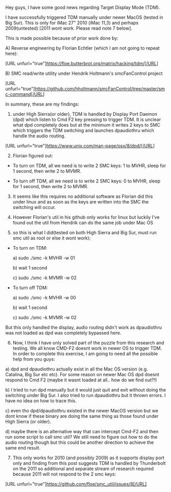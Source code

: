 Hey guys, I have some good news regarding Target Display Mode (TDM).



I have successfully triggered TDM manually under newer MacOS (tested in Big Sur). This is only for iMac 27" 2010 (iMac 11,3) and perhaps 2009(untested) [2011 wont work. Please read note 7 below].



This is made possible because of prior work done by:

A) Reverse engineering by Florian Echtler (which I am not going to repeat here):

[URL unfurl="true"]https://floe.butterbrot.org/matrix/hacking/tdm/[/URL]

B) SMC read/write utility under Hendrik Holtmann's smcFanControl project

[URL unfurl="true"]https://github.com/hholtmann/smcFanControl/tree/master/smc-command[/URL]



In summary, these are my findings:

1) under High Sierra(or older), TDM is handled by Display Port Daemon (dpd) which listen to Cmd F2 key pressing to trigger TDM. It is unclear what dpd completely does but at the minimum it writes 2 keys to SMC which triggers the TDM switching and launches dpaudiothru which handle the audio routing.

[URL unfurl="true"]https://www.unix.com/man-page/osx/8/dpd/[/URL]



2) Florian figured out:

- To turn on TDM, all we need is to write 2 SMC keys: 1 to MVHR, sleep for 1 second, then write 2 to MVMR.

- To turn off TDM, all we need is to write 2 SMC keys: 0 to MVHR, sleep for 1 second, then write 2 to MVMR.



3) It seems like this requires no additional software as Florian did this under linux and as soon as the keys are written into the SMC the switching will occur.



4) However Florian's util in his github only works for linux but luckily I've found out the util from Hendrik can do the same job under Mac OS



5) so this is what I did(tested on both High Sierra and Big Sur, must run smc util as root or else it wont work):

- To turn on TDM:

    a) sudo ./smc -k MVHR -w 01

    b) wait 1 second

    c) sudo ./smc -k MVMR -w 02



- To turn off TDM:

    a) sudo ./smc -k MVHR -w 00

    b) wait 1 second

    c) sudo ./smc -k MVMR -w 02



But this only handled the display, audio routing didn't work as dpaudiothru was not loaded as dpd was completely bypassed here.



6) Now, I think I have only solved part of the puzzle from this research and testing. We all know CMD-F2 doesnt work in newer OS to trigger TDM. In order to complete this exercise, I am going to need all the possible help from you guys:

  a) dpd and dpaudiothru actually exist in all the Mac OS version (e.g. Catalina, Big Sur etc etc). For some reason on newer Mac OS dpd doesnt respond to Cmd F2 (maybe it wasnt loaded at all.. how do we find out?!)

  b) I tried to run dpd manually but it would just quit and exit without doing the switching under Big Sur. I also tried to run dpaudiothru but it thrown errors. I have no idea on how to trace this.

  c) even tho dpd/dpaudiothru existed in the newer MacOS version but we dont know if these binary are doing the same thing as those found under High Sierra (or older).

  d) maybe there is an alternative way that can intercept Cmd-F2 and then run some script to call smc util? We still need to figure out how to do the audio routing though but this could be another direction to achieve the same end result.



7) This only works for 2010 (and possibly 2009) as it supports display port only and finding from this post suggests TDM is handled by Thunderbolt on the 2011 so additional and separate stream of research required because 2011 will not respond to the 2 smc keys:

[URL unfurl="true"]https://github.com/floe/smc_util/issues/8[/URL]
